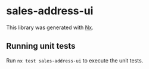 # sales-address-ui

This library was generated with [Nx](https://nx.dev).

## Running unit tests

Run `nx test sales-address-ui` to execute the unit tests.

